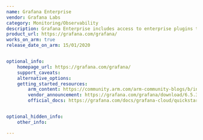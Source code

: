 ```yaml
---
name: Grafana Enterprise
vendor: Grafana Labs
category: Monitoring/Observability
description: Grafana Enterprise includes access to enterprise plugins that take users existing data sources and allow user to drop them right into Grafana.
product_url: https://grafana.com/grafana/
works_on_arm: true
release_date_on_arm: 15/01/2020


optional_info:
    homepage_url: https://grafana.com/grafana/
    support_caveats:
    alternative_options:
    getting_started_resources:
        arm_content: https://community.arm.com/arm-community-blogs/b/internet-of-things-blog/posts/integrating-iot-edge-devices-with-cloud-native-analytics
        vendor_announcement: https://grafana.com/grafana/download/6.5.3?edition=enterprise&platform=arm
        official_docs: https://grafana.com/docs/grafana-cloud/quickstart/


optional_hidden_info:
    other_info:

---
```

